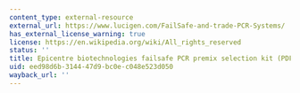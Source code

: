 ```yaml
---
content_type: external-resource
external_url: https://www.lucigen.com/FailSafe-and-trade-PCR-Systems/
has_external_license_warning: true
license: https://en.wikipedia.org/wiki/All_rights_reserved
status: ''
title: Epicentre biotechnologies failsafe PCR premix selection kit (PDF)
uid: eed98d6b-3144-47d9-bc0e-c048e523d050
wayback_url: ''
---
```


